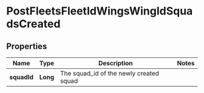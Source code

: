 
# PostFleetsFleetIdWingsWingIdSquadsCreated

## Properties
Name | Type | Description | Notes
------------ | ------------- | ------------- | -------------
**squadId** | **Long** | The squad_id of the newly created squad | 



